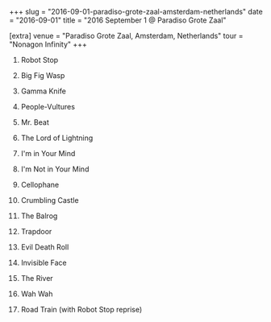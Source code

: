 +++
slug = "2016-09-01-paradiso-grote-zaal-amsterdam-netherlands"
date = "2016-09-01"
title = "2016 September 1 @ Paradiso Grote Zaal"

[extra]
venue = "Paradiso Grote Zaal, Amsterdam, Netherlands"
tour = "Nonagon Infinity"
+++


 1. Robot Stop

 2. Big Fig Wasp

 3. Gamma Knife

 4. People-Vultures

 5. Mr. Beat

 6. The Lord of Lightning

 7. I'm in Your Mind

 8. I'm Not in Your Mind

 9. Cellophane

10. Crumbling Castle

11. The Balrog

12. Trapdoor

13. Evil Death Roll

14. Invisible Face

15. The River

16. Wah Wah

17. Road Train
    (with Robot Stop reprise)


